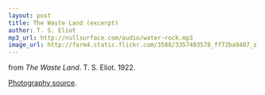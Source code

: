 ```yaml
---
layout: post
title: The Waste Land (excerpt)
author: T. S. Eliot
mp3_url: http://nullsurface.com/audio/water-rock.mp3
image_url: http://farm4.static.flickr.com/3588/3357403578_ff72ba9407_z.jpg
---
```


from _The Waste Land_.  T. S. Eliot.  1922.

[Photography source](http://www.flickr.com/photos/tonyapoole/3357403578/).